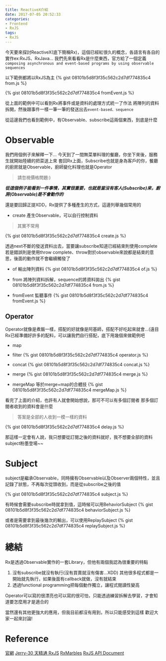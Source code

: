 ```yaml
---
title: ReactiveX介紹
date: 2017-07-05 20:52:33
categories:
- Frontend
- RxJS
tags:
- RxJS
---
```


今天要來探討ReactiveX(底下簡稱Rx)，這個已經紅很久的概念，各語言有各自的實作ex:RxJS、RxJava...
我們先來看看Rx是什麼東西，官方給了一個定義
`composing asynchronous and event-based programs by using observable sequences`

<!--more-->

以下範例都將以RxJS為主
{% gist 08101b5d8f3f35c562c2d7df774835c4 from.js %}

{% gist 08101b5d8f3f35c562c2d7df774835c4 fromEvent.js %}

從上面的範例中可以看到Rx將事件或是資料的處理方式統一了作法
將陣列的資料拆開，然後跟事件一樣一筆一筆的發送出去`event-based、sequence`

從這邊我們也看到範例中，有Observable、subscribe這兩個東西，到底是什麼

# Observable
我們用個例子來解釋一下...
今天到了一間無菜單料理的餐廳，你坐下來後，服務生就開始陸續的把菜送上來
套回Rx上面，Subscribe也就是身為客戶的你，餐廳的廚房就是Observable，廚師變化料理也就是Operator
> 請忽視價格問題:)

***從這個例子能看到一件事情，其實很重要，也就是當沒有客人(Subscribe)來，廚房(Observable)是不會動作的***

還是要回歸正提XDD，Rx提供了多種產生的方式，這邊列舉幾個常用的
* create
產生Observable，可以自行控制資料
> 其實不常用

{% gist 08101b5d8f3f35c562c2d7df774835c4 create.js %}

透過next不斷的發送資料出去，當要讓subscribe知道已經結束則使用complete
若是錯誤則是使用throw
complete、throw對於observable來說都是結束的意思，後面的動作就不會繼續觸發了

* of
輸出陣列資料
{% gist 08101b5d8f3f35c562c2d7df774835c4 of.js %}

* from
將陣列資料拆解，sequence的將資料拋出
{% gist 08101b5d8f3f35c562c2d7df774835c4 from.js %}

* fromEvent
監聽事件
{% gist 08101b5d8f3f35c562c2d7df774835c4 fromEvent.js %}

## Operator
Operator就像是煮飯一樣，搭配的好就像是阿基師，搭配不好吃起來就會...(遠目
Rx已經準備好許多的配料，可以讓我們自行搭配，底下用幾個來做範例吧
* map
* filter
{% gist 08101b5d8f3f35c562c2d7df774835c4 operator.js %}

* concat
{% gist 08101b5d8f3f35c562c2d7df774835c4 concat.js %}

* merge
{% gist 08101b5d8f3f35c562c2d7df774835c4 merge.js %}

* mergeMap
等於merge+map的合體技
{% gist 08101b5d8f3f35c562c2d7df774835c4 mergeMap.js %}


看完了上面的介紹，也許有人就會開始想說，那可不可以有多個訂閱者
那多個訂閱者收到的資料會是什麼
> 答案是全部的人收到一模一樣的資料

{% gist 08101b5d8f3f35c562c2d7df774835c4 delay.js %}

那這樣一定會有人說，我只想要從訂閱之後的資料就好，我不想要全部的資料
subject粉墨登場~~

# Subject
subject是繼承Observable，同時擁有Observable以及Observer兩個特性，並且記錄了狀態，不再每次從頭收到，而是從subscribe之後的值

{% gist 08101b5d8f3f35c562c2d7df774835c4 subject.js %}

有時候會需要subscribe時就拿到值，這時候可以用BehaviorSubject
{% gist 08101b5d8f3f35c562c2d7df774835c4 behaviorSubject.js %}

或者是需要拿到最後幾次的輸出，可以使用ReplaySubject
{% gist 08101b5d8f3f35c562c2d7df774835c4 replaySubject.js %}

# 總結
Rx是透過Observable實作的一套Library，但他有兩個我認為很重要的特點
1. 沒有subscribe就沒有執行(沒有買賣就沒有傷害...XDD)
其他很多程式都是一開始就先執行，如果後面有callback就做，沒有就結束
2. 透過functional programming把每個動作獨立，讓程式閱讀性變高

Operator可以寫的很漂亮也可以寫的很可怕，只能透過練習拆解去學習，才會知道要怎麼用才是適合的

當然還有其他更強大的應用，但我目前都沒有用到，所以只能感受到這樣
歡迎大家一起來討論!

# Reference
[官網](http://reactivex.io/)
[Jerry-30 天精通 RxJS](http://ithelp.ithome.com.tw/users/20103367/ironman/1199)
[RxMarbles](http://rxmarbles.com/)
[RxJS API Document](http://reactivex.io/rxjs/)